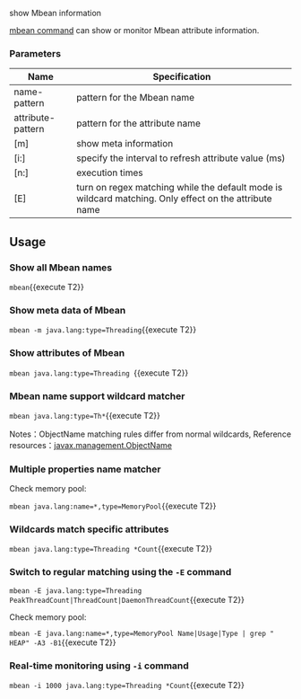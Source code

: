 show Mbean information

[mbean command](https://arthas.aliyun.com/en/doc/mbean.html) can show or monitor Mbean attribute information.

### Parameters

| Name              | Specification                                                                                         |
| ----------------- | ----------------------------------------------------------------------------------------------------- |
| name-pattern      | pattern for the Mbean name                                                                            |
| attribute-pattern | pattern for the attribute name                                                                        |
| [m]               | show meta information                                                                                 |
| [i:]              | specify the interval to refresh attribute value (ms)                                                  |
| [n:]              | execution times                                                                                       |
| [E]               | turn on regex matching while the default mode is wildcard matching. Only effect on the attribute name |

## Usage

### Show all Mbean names

`mbean`{{execute T2}}

### Show meta data of Mbean

`mbean -m java.lang:type=Threading`{{execute T2}}

### Show attributes of Mbean

`mbean java.lang:type=Threading `{{execute T2}}

### Mbean name support wildcard matcher

`mbean java.lang:type=Th*`{{execute T2}}

Notes：ObjectName matching rules differ from normal wildcards, Reference resources：[javax.management.ObjectName](https://docs.oracle.com/javase/8/docs/api/javax/management/ObjectName.html?is-external=true)

### Multiple properties name matcher

Check memory pool:

`mbean java.lang:name=*,type=MemoryPool`{{execute T2}}

### Wildcards match specific attributes

`mbean java.lang:type=Threading *Count`{{execute T2}}

### Switch to regular matching using the `-E` command

`mbean -E java.lang:type=Threading PeakThreadCount|ThreadCount|DaemonThreadCount`{{execute T2}}

Check memory pool:

`mbean -E java.lang:name=*,type=MemoryPool Name|Usage|Type | grep " HEAP" -A3 -B1`{{execute T2}}

### Real-time monitoring using `-i` command

`mbean -i 1000 java.lang:type=Threading *Count`{{execute T2}}

